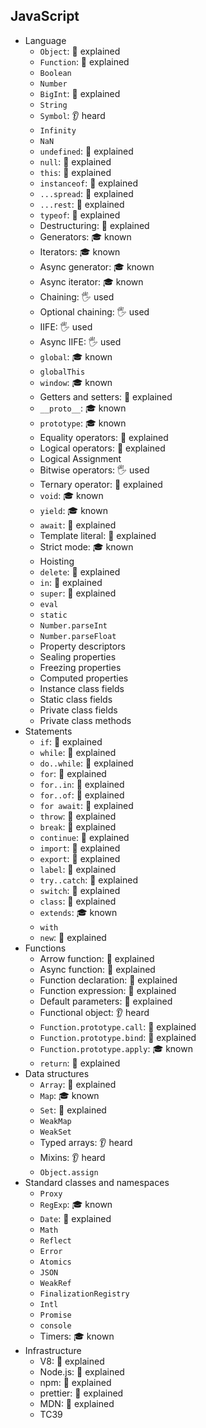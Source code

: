 ## JavaScript

- Language
  - `Object`: 🙋 explained
  - `Function`: 🙋 explained
  - `Boolean`
  - `Number`
  - `BigInt`: 🙋 explained
  - `String`
  - `Symbol`: 👂 heard
  - `Infinity`
  - `NaN`
  - `undefined`: 🙋 explained
  - `null`: 🙋 explained
  - `this`: 🙋 explained
  - `instanceof`: 🙋 explained
  - `...spread`: 🙋 explained
  - `...rest`: 🙋 explained
  - `typeof`: 🙋 explained
  - Destructuring: 🙋 explained
  - Generators: 🎓 known
  - Iterators: 🎓 known
  - Async generator: 🎓 known
  - Async iterator: 🎓 known
  - Chaining: 🖐️ used
  - Optional chaining: 🖐️ used
  - IIFE: 🖐️ used
  - Async IIFE: 🖐️ used
  - `global`: 🎓 known
  - `globalThis`
  - `window`: 🎓 known
  - Getters and setters: 🙋 explained
  - `__proto__`: 🎓 known
  - `prototype`: 🎓 known
  - Equality operators: 🙋 explained
  - Logical operators: 🙋 explained
  - Logical Assignment
  - Bitwise operators: 🖐️ used
  - Ternary operator: 🙋 explained
  - `void`: 🎓 known
  - `yield`: 🎓 known
  - `await`: 🙋 explained
  - Template literal: 🙋 explained
  - Strict mode: 🎓 known
  - Hoisting
  - `delete`: 🙋 explained
  - `in`: 🙋 explained
  - `super`: 🙋 explained
  - `eval`
  - `static`
  - `Number.parseInt`
  - `Number.parseFloat`
  - Property descriptors
  - Sealing properties
  - Freezing properties
  - Computed properties
  - Instance class fields
  - Static class fields
  - Private class fields
  - Private class methods
- Statements
  - `if`: 🙋 explained
  - `while`: 🙋 explained
  - `do..while`: 🙋 explained
  - `for`: 🙋 explained
  - `for..in`: 🙋 explained
  - `for..of`: 🙋 explained
  - `for await`: 🙋 explained
  - `throw`: 🙋 explained
  - `break`: 🙋 explained
  - `continue`: 🙋 explained
  - `import`: 🙋 explained
  - `export`: 🙋 explained
  - `label`: 🙋 explained
  - `try..catch`: 🙋 explained
  - `switch`: 🙋 explained
  - `class`: 🙋 explained
  - `extends`: 🎓 known
  - `with`
  - `new`: 🙋 explained
- Functions
  - Arrow function: 🙋 explained
  - Async function: 🙋 explained
  - Function declaration: 🙋 explained
  - Function expression: 🙋 explained
  - Default parameters: 🙋 explained
  - Functional object: 👂 heard
  - `Function.prototype.call`: 🙋 explained
  - `Function.prototype.bind`: 🙋 explained
  - `Function.prototype.apply`: 🎓 known
  - `return`: 🙋 explained
- Data structures
  - `Array`: 🙋 explained
  - `Map`: 🎓 known
  - `Set`: 🙋 explained
  - `WeakMap`
  - `WeakSet`
  - Typed arrays: 👂 heard
  - Mixins: 👂 heard
  - `Object.assign`
- Standard classes and namespaces
  - `Proxy`
  - `RegExp`: 🎓 known
  - `Date`: 🙋 explained
  - `Math`
  - `Reflect`
  - `Error`
  - `Atomics`
  - `JSON`
  - `WeakRef`
  - `FinalizationRegistry`
  - `Intl`
  - `Promise`
  - `console`
  - Timers: 🎓 known
- Infrastructure
  - V8: 🙋 explained
  - Node.js: 🙋 explained
  - npm: 🙋 explained
  - prettier: 🙋 explained
  - MDN: 🙋 explained
  - TC39
